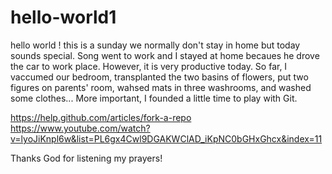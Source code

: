 hello-world1
============

hello world !
this is a sunday we normally don't stay in home but today sounds special. Song went to work and I stayed at home becaues he drove the car to work place. However, it is very productive today. So far, I vaccumed our bedroom, transplanted the two basins of flowers, put two figures on parents' room, wahsed mats in three washrooms, and washed some clothes... More important, I founded a little time to play with Git.

https://help.github.com/articles/fork-a-repo
https://www.youtube.com/watch?v=lyoJiKnpl6w&list=PL6gx4Cwl9DGAKWClAD_iKpNC0bGHxGhcx&index=11


Thanks God for listening my prayers!



